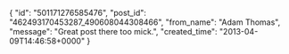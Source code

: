  {
   "id": "501171276585476",
   "post_id": "462493170453287_490608044308466",
   "from_name": "Adam Thomas",
   "message": "Great post there too mick.",
   "created_time": "2013-04-09T14:46:58+0000"
 }
